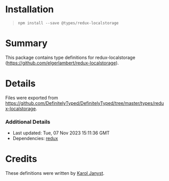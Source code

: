 # Installation
> `npm install --save @types/redux-localstorage`

# Summary
This package contains type definitions for redux-localstorage (https://github.com/elgerlambert/redux-localstorage).

# Details
Files were exported from https://github.com/DefinitelyTyped/DefinitelyTyped/tree/master/types/redux-localstorage.

### Additional Details
 * Last updated: Tue, 07 Nov 2023 15:11:36 GMT
 * Dependencies: [redux](https://npmjs.com/package/redux)

# Credits
These definitions were written by [Karol Janyst](https://github.com/LKay).
